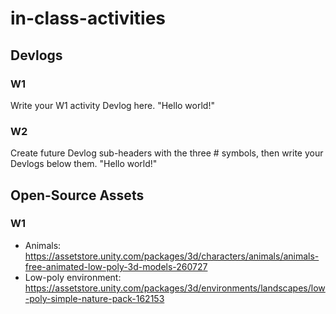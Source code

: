 # in-class-activities
## Devlogs
### W1
Write your W1 activity Devlog here.
"Hello world!"

### W2
Create future Devlog sub-headers with the three # symbols, then write your Devlogs below them.
"Hello world!"

## Open-Source Assets
### W1
- Animals: https://assetstore.unity.com/packages/3d/characters/animals/animals-free-animated-low-poly-3d-models-260727 
- Low-poly environment: https://assetstore.unity.com/packages/3d/environments/landscapes/low-poly-simple-nature-pack-162153 